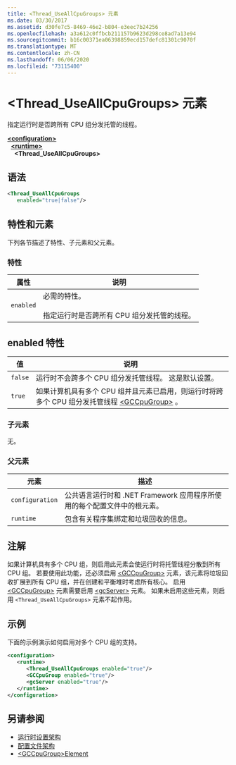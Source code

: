 ```yaml
---
title: <Thread_UseAllCpuGroups> 元素
ms.date: 03/30/2017
ms.assetid: d30fe7c5-8469-46e2-b804-e3eec7b24256
ms.openlocfilehash: a3a612c0ffbcb211157b9623d298ce8ad7a13e94
ms.sourcegitcommit: b16c00371ea06398859ecd157defc81301c9070f
ms.translationtype: MT
ms.contentlocale: zh-CN
ms.lasthandoff: 06/06/2020
ms.locfileid: "73115400"
---
```

# <a name="thread_useallcpugroups-element"></a>\<Thread_UseAllCpuGroups> 元素

指定运行时是否跨所有 CPU 组分发托管的线程。

[**\<configuration>**](../configuration-element.md)\
&nbsp;&nbsp;[**\<runtime>**](runtime-element.md)\
&nbsp;&nbsp;&nbsp;&nbsp;**\<Thread_UseAllCpuGroups>**  

## <a name="syntax"></a>语法

```xml
<Thread_UseAllCpuGroups
   enabled="true|false"/>
```

## <a name="attributes-and-elements"></a>特性和元素

下列各节描述了特性、子元素和父元素。

### <a name="attributes"></a>特性

|属性|说明|
|---------------|-----------------|
|`enabled`|必需的特性。<br /><br /> 指定运行时是否跨所有 CPU 组分发托管的线程。|

## <a name="enabled-attribute"></a>enabled 特性

|值|说明|
|-----------|-----------------|
|`false`|运行时不会跨多个 CPU 组分发托管线程。 这是默认设置。|
|`true`|如果计算机具有多个 CPU 组并且元素已启用，则运行时将跨多个 CPU 组分发托管线程 [\<GCCpuGroup>](gccpugroup-element.md) 。|

### <a name="child-elements"></a>子元素

无。

### <a name="parent-elements"></a>父元素

|元素|描述|
|-------------|-----------------|
|`configuration`|公共语言运行时和 .NET Framework 应用程序所使用的每个配置文件中的根元素。|
|`runtime`|包含有关程序集绑定和垃圾回收的信息。|

## <a name="remarks"></a>注解

如果计算机具有多个 CPU 组，则启用此元素会使运行时将托管线程分散到所有 CPU 组。 若要使用此功能，还必须启用 [\<GCCpuGroup>](gccpugroup-element.md) 元素，该元素将垃圾回收扩展到所有 CPU 组，并在创建和平衡堆时考虑所有核心。 启用 [\<GCCpuGroup>](gccpugroup-element.md) 元素需要启用 [\<gcServer>](gcserver-element.md) 元素。 如果未启用这些元素，则启用 `<Thread_UseAllCpuGroups>` 元素不起作用。

## <a name="example"></a>示例

下面的示例演示如何启用对多个 CPU 组的支持。

```xml
<configuration>
   <runtime>
      <Thread_UseAllCpuGroups enabled="true"/>
      <GCCpuGroup enabled="true"/>
      <gcServer enabled="true"/>
   </runtime>
</configuration>
```

## <a name="see-also"></a>另请参阅

- [运行时设置架构](index.md)
- [配置文件架构](../index.md)
- [\<GCCpuGroup>Element](gccpugroup-element.md)
